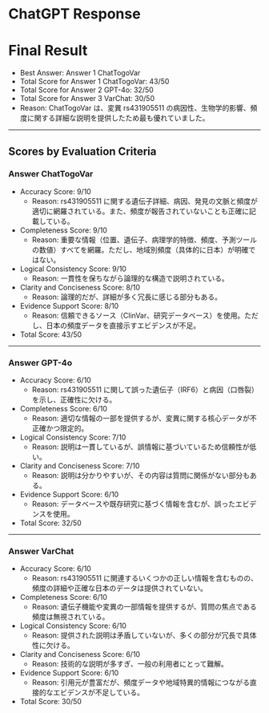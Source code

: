 # ChatGPT Response

# Final Result

- Best Answer: Answer 1 ChatTogoVar  
- Total Score for Answer 1 ChatTogoVar: 43/50  
- Total Score for Answer 2 GPT-4o: 32/50  
- Total Score for Answer 3 VarChat: 30/50  
- Reason: ChatTogoVar は、変異 rs431905511 の病因性、生物学的影響、頻度に関する詳細な説明を提供したため最も優れていました。  

---

## Scores by Evaluation Criteria  

### Answer ChatTogoVar  
- Accuracy Score: 9/10  
  - Reason: rs431905511 に関する遺伝子詳細、病因、発見の文脈と頻度が適切に網羅されている。また、頻度が報告されていないことも正確に記載している。  
- Completeness Score: 9/10  
  - Reason: 重要な情報（位置、遺伝子、病理学的特徴、頻度、予測ツールの数値）すべてを網羅。ただし、地域別頻度（具体的に日本）が明確ではない。  
- Logical Consistency Score: 9/10  
  - Reason: 一貫性を保ちながら論理的な構造で説明されている。  
- Clarity and Conciseness Score: 8/10  
  - Reason: 論理的だが、詳細が多く冗長に感じる部分もある。  
- Evidence Support Score: 8/10  
  - Reason: 信頼できるソース（ClinVar、研究データベース）を使用。ただし、日本の頻度データを直接示すエビデンスが不足。  
- Total Score: 43/50  

---

### Answer GPT-4o  
- Accuracy Score: 6/10  
  - Reason: rs431905511 に関して誤った遺伝子（IRF6）と病因（口唇裂）を示し、正確性に欠ける。  
- Completeness Score: 6/10  
  - Reason: 適切な情報の一部を提供するが、変異に関する核心データが不正確かつ限定的。  
- Logical Consistency Score: 7/10  
  - Reason: 説明は一貫しているが、誤情報に基づいているため信頼性が低い。  
- Clarity and Conciseness Score: 7/10  
  - Reason: 説明は分かりやすいが、その内容は質問に関係がない部分もある。  
- Evidence Support Score: 6/10  
  - Reason: データベースや既存研究に基づく情報を含むが、誤ったエビデンスを使用。  
- Total Score: 32/50  

---

### Answer VarChat  
- Accuracy Score: 6/10  
  - Reason: rs431905511 に関連するいくつかの正しい情報を含むものの、頻度の詳細や正確な日本のデータは提供されていない。  
- Completeness Score: 6/10  
  - Reason: 遺伝子機能や変異の一部情報を提供するが、質問の焦点である頻度は無視されている。  
- Logical Consistency Score: 6/10  
  - Reason: 提供された説明は矛盾していないが、多くの部分が冗長で具体性に欠ける。  
- Clarity and Conciseness Score: 6/10  
  - Reason: 技術的な説明が多すぎ、一般の利用者にとって難解。  
- Evidence Support Score: 6/10  
  - Reason: 引用元が豊富だが、頻度データや地域特異的情報につながる直接的なエビデンスが不足している。  
- Total Score: 30/50  